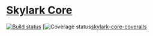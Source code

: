 # [Skylark Core][skylark-core-github]

[![Build status][skylark-core-travis-img]][skylark-core-travis]
[![Coverage status][skylark-core-coveralls-img][skylark-core-coveralls]

[skylark-core-github]: https://github.com/swift-nav/skylark-core
[skylark-core-travis-img]: https://img.shields.io/travis/swift-nav/skylark-core/master.svg?style=flat
[skylark-core-travis]: https://travis-ci.org/swift-nav/skylark-core
[skylark-core-coveralls-img]: https://coveralls.io/repos/swift-nav/skylark-core/badge.png?branch=master
[skylark-core-coveralls]: https://coveralls.io/r/swift-nav/skylark-core?branch=master

